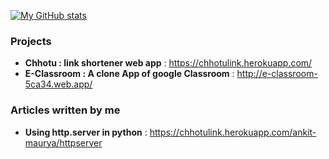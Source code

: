 [![My GitHub stats](https://github-readme-stats.vercel.app/api?username=maurya-ankit)](https://github.com/anuraghazra/github-readme-stats)
### Projects
 - **Chhotu : link shortener web app** : https://chhotulink.herokuapp.com/ 
 - **E-Classroom : A clone App of google Classroom** : http://e-classroom-5ca34.web.app/

### Articles written by me
- **Using http.server in python** : https://chhotulink.herokuapp.com/ankit-maurya/httpserver

